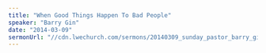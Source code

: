 ```yaml
---
title: "When Good Things Happen To Bad People"
speaker: "Barry Gin"
date: "2014-03-09"
sermonUrl: "//cdn.lwechurch.com/sermons/20140309_sunday_pastor_barry_gin_when_good_things_happen_to_bad_people.mp3"
---
```

